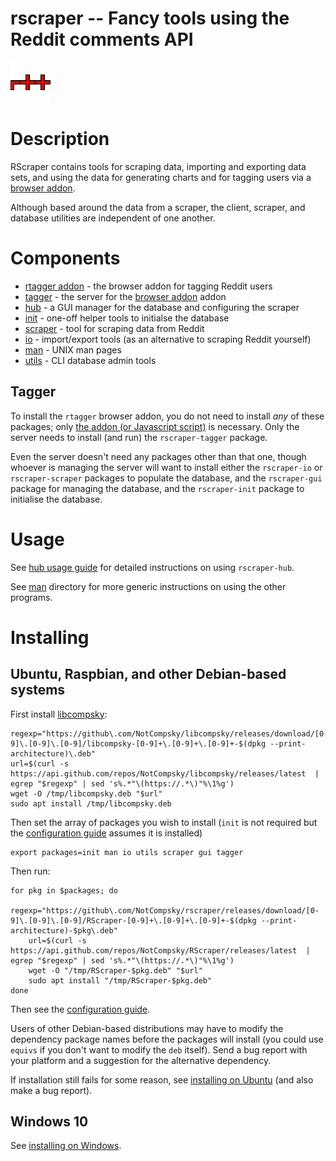 rscraper -- Fancy tools using the Reddit comments API
====================================

![Icon](tagger/browser-addon/icons/64.png)

# Description

RScraper contains tools for scraping data, importing and exporting data sets, and using the data for generating charts and for tagging users via a [browser addon](tagger).

Although based around the data from a scraper, the client, scraper, and database utilities are independent of one another.

# Components

* [rtagger addon](tagger) - the browser addon for tagging Reddit users
* [tagger](tagger) - the server for the [browser addon](rtagger) addon
* [hub](hub) - a GUI manager for the database and configuring the scraper
* [init](init) - one-off helper tools to initialse the database
* [scraper](scraper) - tool for scraping data from Reddit
* [io](io) - import/export tools (as an alternative to scraping Reddit yourself)
* [man](man) - UNIX man pages
* [utils](utils) - CLI database admin tools

## Tagger

To install the `rtagger` browser addon, you do not need to install *any* of these packages; only [the addon (or Javascript script)](tagger) is necessary. Only the server needs to install (and run) the `rscraper-tagger` package.

Even the server doesn't need any packages other than that one, though whoever is managing the server will want to install either the `rscraper-io` or `rscraper-scraper` packages to populate the database, and the `rscraper-gui` package for managing the database, and the `rscraper-init` package to initialise the database.

# Usage

See [hub usage guide](guides/hub.md) for detailed instructions on using `rscraper-hub`.

See [man](man) directory for more generic instructions on using the other programs.

# Installing

## Ubuntu, Raspbian, and other Debian-based systems

First install [libcompsky](https://github.com/NotCompsky/libcompsky):

    regexp="https://github\.com/NotCompsky/libcompsky/releases/download/[0-9]\.[0-9]\.[0-9]/libcompsky-[0-9]+\.[0-9]+\.[0-9]+-$(dpkg --print-architecture)\.deb"
    url=$(curl -s https://api.github.com/repos/NotCompsky/libcompsky/releases/latest  |  egrep "$regexp" | sed 's%.*"\(https://.*\)"%\1%g')
    wget -O /tmp/libcompsky.deb "$url"
    sudo apt install /tmp/libcompsky.deb

Then set the array of packages you wish to install (`init` is not required but the [configuration guide](INSTALLING_UBUNTU.md#Configuring) assumes it is installed)

    export packages=init man io utils scraper gui tagger

Then run:

    for pkg in $packages; do
        regexp="https://github\.com/NotCompsky/rscraper/releases/download/[0-9]\.[0-9]\.[0-9]/RScraper-[0-9]+\.[0-9]+\.[0-9]+-$(dpkg --print-architecture)-$pkg\.deb"
        url=$(curl -s https://api.github.com/repos/NotCompsky/RScraper/releases/latest  |  egrep "$regexp" | sed 's%.*"\(https://.*\)"%\1%g')
        wget -O "/tmp/RScraper-$pkg.deb" "$url"
        sudo apt install "/tmp/RScraper-$pkg.deb"
    done

Then see the [configuration guide](INSTALLING_UBUNTU.md#Configuring).

Users of other Debian-based distributions may have to modify the dependency package names before the packages will install (you could use `equivs` if you don't want to modify the `deb` itself). Send a bug report with your platform and a suggestion for the alternative dependency.

If installation still fails for some reason, see [installing on Ubuntu](INSTALLING_UBUNTU.md) (and also make a bug report).

## Windows 10

See [installing on Windows](INSTALLING_WINDOWS.md).
